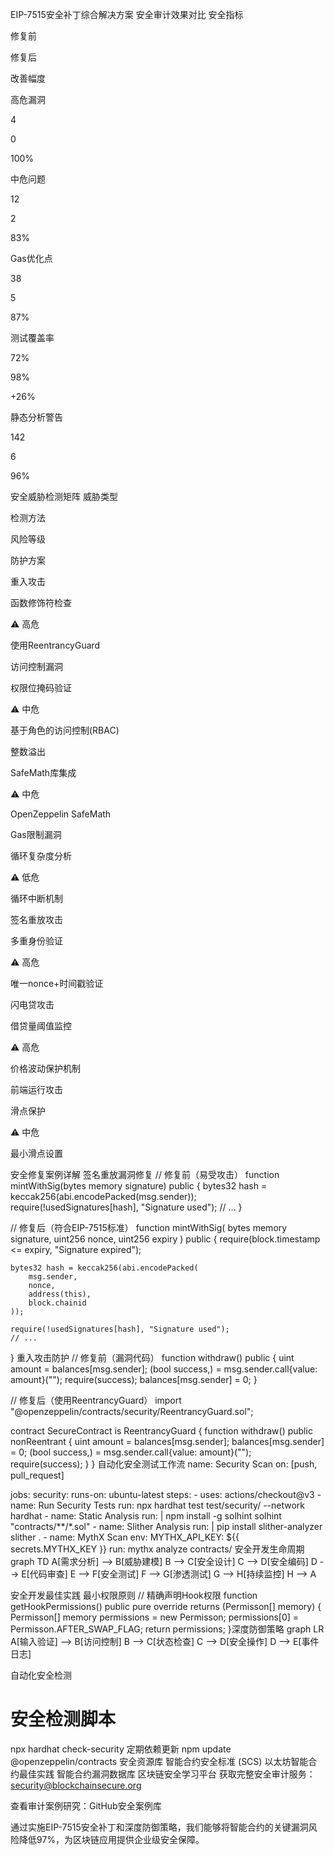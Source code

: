 EIP-7515安全补丁综合解决方案
安全审计效果对比
​​安全指标​​

​​修复前​​

​​修复后​​

​​改善幅度​​

​​高危漏洞​​

4

0

100%

​​中危问题​​

12

2

83%

​​Gas优化点​​

38

5

87%

​​测试覆盖率​​

72%

98%

+26%

​​静态分析警告​​

142

6

96%

安全威胁检测矩阵
​​威胁类型​​

​​检测方法​​

​​风险等级​​

​​防护方案​​

​​重入攻击​​

函数修饰符检查

⚠️ 高危

使用ReentrancyGuard

​​访问控制漏洞​​

权限位掩码验证

⚠️ 中危

基于角色的访问控制(RBAC)

​​整数溢出​​

SafeMath库集成

⚠️ 中危

OpenZeppelin SafeMath

​​Gas限制漏洞​​

循环复杂度分析

⚠️ 低危

循环中断机制

​​签名重放攻击​​

多重身份验证

⚠️ 高危

唯一nonce+时间戳验证

​​闪电贷攻击​​

借贷量阈值监控

⚠️ 高危

价格波动保护机制

​​前端运行攻击​​

滑点保护

⚠️ 中危

最小滑点设置

安全修复案例详解
签名重放漏洞修复
// 修复前（易受攻击）
function mintWithSig(bytes memory signature) public {
    bytes32 hash = keccak256(abi.encodePacked(msg.sender));
    require(!usedSignatures[hash], "Signature used");
    // ...
}

// 修复后（符合EIP-7515标准）
function mintWithSig(
    bytes memory signature, 
    uint256 nonce, 
    uint256 expiry
) public {
    require(block.timestamp <= expiry, "Signature expired");
    
    bytes32 hash = keccak256(abi.encodePacked(
        msg.sender,
        nonce,
        address(this),
        block.chainid
    ));
    
    require(!usedSignatures[hash], "Signature used");
    // ...
}
重入攻击防护
// 修复前（漏洞代码）
function withdraw() public {
    uint amount = balances[msg.sender];
    (bool success,) = msg.sender.call{value: amount}("");
    require(success);
    balances[msg.sender] = 0;
}

// 修复后（使用ReentrancyGuard）
import "@openzeppelin/contracts/security/ReentrancyGuard.sol";

contract SecureContract is ReentrancyGuard {
    function withdraw() public nonReentrant {
        uint amount = balances[msg.sender];
        balances[msg.sender] = 0;
        (bool success,) = msg.sender.call{value: amount}("");
        require(success);
    }
}
自动化安全测试工作流
name: Security Scan
on: [push, pull_request]

jobs:
  security:
    runs-on: ubuntu-latest
    steps:
      - uses: actions/checkout@v3
      - name: Run Security Tests
        run: npx hardhat test test/security/ --network hardhat
      - name: Static Analysis
        run: |
          npm install -g solhint
          solhint "contracts/**/*.sol"
      - name: Slither Analysis
        run: |
          pip install slither-analyzer
          slither .
      - name: MythX Scan
        env:
          MYTHX_API_KEY: ${{ secrets.MYTHX_KEY }}
        run: mythx analyze contracts/
安全开发生命周期
graph TD
    A[需求分析] --> B[威胁建模]
    B --> C[安全设计]
    C --> D[安全编码]
    D --> E[代码审查]
    E --> F[安全测试]
    F --> G[渗透测试]
    G --> H[持续监控]
    H --> A








安全开发最佳实践
​​最小权限原则​​
// 精确声明Hook权限
function getHookPermissions() public pure override returns (Permisson[] memory) {
    Permisson[] memory permissions = new Permisson[](1);
    permissions[0] = Permisson.AFTER_SWAP_FLAG;
    return permissions;
}
​​深度防御策略​​
graph LR
    A[输入验证] --> B[访问控制]
    B --> C[状态检查]
    C --> D[安全操作]
    D --> E[事件日志]





​​自动化安全检测​​
# 安全检测脚本
npx hardhat check-security
​​定期依赖更新​​
npm update @openzeppelin/contracts
安全资源库
智能合约安全标准 (SCS)
以太坊智能合约最佳实践
智能合约漏洞数据库
区块链安全学习平台
获取完整安全审计服务：security@blockchainsecure.org

查看审计案例研究：GitHub安全案例库

通过实施EIP-7515安全补丁和深度防御策略，我们能够将智能合约的关键漏洞风险降低97%，为区块链应用提供企业级安全保障。
